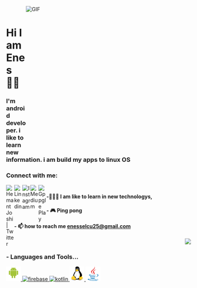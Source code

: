 <img align="right" height="390px" width="450px" alt="GIF" src="https://media.giphy.com/media/llarwdtFqG63IlqUR1/giphy.gif" />
<br />


### <h1>Hi I am Enes  🙋‍♂️</h1>
### I'm android developer. i like to learn new information. i am build my apps to linux OS

<h3 align="left">Connect with me:</h3>


<a href="https://twitter.com/home?lang=tr">
  <img align="left" alt="Hemant Joshi| Twitter" width="22px" src="https://cdn.jsdelivr.net/npm/simple-icons@v3/icons/twitter.svg" />
</a>
<a href="https://www.linkedin.com/in/enes-sel%C3%A7uk-26a9ba18a/">
  <img align="left" alt="Linkedin" width="22px" src="https://cdn.jsdelivr.net/npm/simple-icons@v3/icons/linkedin.svg" />
</a>
<a href="https://www.instagram.com/enesellcuk/">
  <img align="left" alt="Instagram" width="22px" src="https://cdn.jsdelivr.net/npm/simple-icons@v3/icons/instagram.svg" />
</a>
<a href="https://medium.com/@enesselcu25">
  <img align="left" alt=" Medium" width="22px" src="https://cdn.jsdelivr.net/npm/simple-icons@v3/icons/medium.svg" />
</a>
<a href="https://play.google.com/store/apps/details?id=com.enes.Egezegenler">
  <img align="left" alt=" Gppgle Play" width="22px" src="https://cdn.jsdelivr.net/npm/simple-icons@v3/icons/googleplay.svg" />
</a>
<h1> </h1>


#### -👨🏻‍💻 I am like to learn in new technologys, 

#### - 🎮 Ping pong

#### - 📫 how to reach me enesselcu25@gmail.com 

 <p>&nbsp;<img align="right" src="https://github-readme-stats.vercel.app/api?username=enesselcuk25&show_icons=true&&title_color=fff&icon_color=79ff97&text_color=9f9f9f&bg_color=151515&locale=en" /></p>

### - Languages and Tools...

<p align="left"> <a href="https://developer.android.com" target="_blank" rel="noreferrer"> <img src="https://raw.githubusercontent.com/devicons/devicon/master/icons/android/android-original-wordmark.svg" alt="android" width="40" height="40"/> </a> 
<a href="https://firebase.google.com/" target="_blank" rel="noreferrer"> <img src="https://www.vectorlogo.zone/logos/firebase/firebase-icon.svg" alt="firebase" width="40" height="40"/>
</a> 
<a href="https://kotlinlang.org" target="_blank" rel="noreferrer"> <img src="https://www.vectorlogo.zone/logos/kotlinlang/kotlinlang-icon.svg" alt="kotlin" width="40" height="40"/> </a>
<a href="https://www.linux.org/" target="_blank" rel="noreferrer"> <img src="https://raw.githubusercontent.com/devicons/devicon/master/icons/linux/linux-original.svg" alt="linux" width="40" height="40"/> </a> 
<a href="https://www.linux.org/" target="_blank" rel="noreferrer"> <img src="https://raw.githubusercontent.com/devicons/devicon/master/icons/java/java-original.svg" alt="linux" width="40" height="40"/> </a>
</p>
